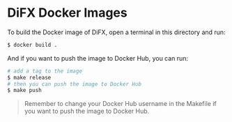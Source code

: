 # DiFX Docker Images

To build the Docker image of DiFX, open a terminal in this directory and run:

```bash
$ docker build .
```

And if you want to push the image to Docker Hub, you can run:

```bash
# add a tag to the image
$ make release
# then you can push the image to Docker Hub 
$ make push
```

> Remember to change your Docker Hub username in the Makefile if you want to push the image to Docker Hub.
